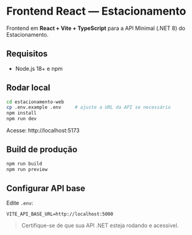 # Frontend React — Estacionamento

Frontend em **React + Vite + TypeScript** para a API Minimal (.NET 8) do Estacionamento.

## Requisitos
- Node.js 18+ e npm

## Rodar local
```bash
cd estacionamento-web
cp .env.example .env     # ajuste a URL da API se necessário
npm install
npm run dev
```
Acesse: http://localhost:5173

## Build de produção
```bash
npm run build
npm run preview
```

## Configurar API base
Edite `.env`:
```
VITE_API_BASE_URL=http://localhost:5000
```

> Certifique-se de que sua API .NET esteja rodando e acessível.
